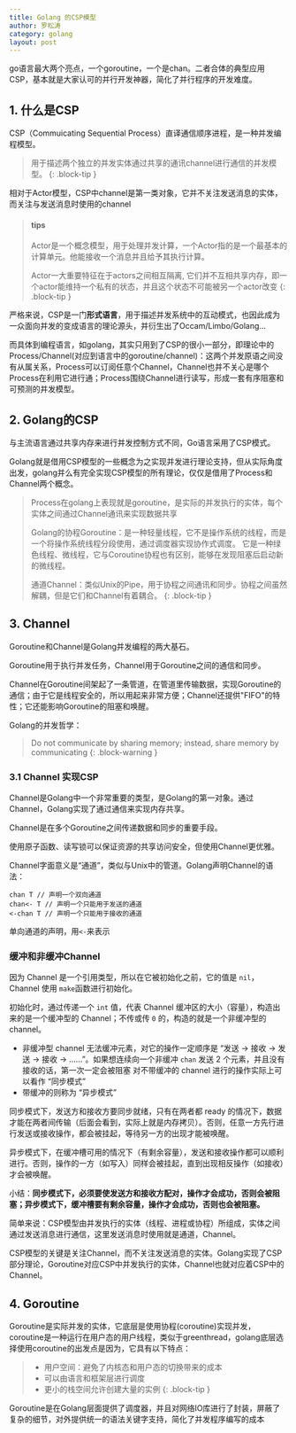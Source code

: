 ```yaml
---
title: Golang 的CSP模型
author: 罗松涛
category: golang
layout: post
---
```


go语言最大两个亮点，一个goroutine，一个是chan。二者合体的典型应用CSP，基本就是大家认可的并行开发神器，简化了并行程序的开发难度。

## 1. 什么是CSP

CSP（Commuicating Sequential Process）直译通信顺序进程，是一种并发编程模型。

> 用于描述两个独立的并发实体通过共享的通讯channel进行通信的并发模型。
{: .block-tip }

相对于Actor模型，CSP中channel是第一类对象，它并不关注发送消息的实体，而关注与发送消息时使用的channel

> #### tips
> 
> Actor是一个概念模型，用于处理并发计算，一个Actor指的是一个最基本的计算单元。他能接收一个消息并且给予其执行计算。
> 
> Actor一大重要特征在于actors之间相互隔离, 它们并不互相共享内存，即一个actor能维持一个私有的状态，并且这个状态不可能被另一个actor改变
{: .block-tip }

严格来说，CSP是一门**形式语言**，用于描述并发系统中的互动模式，也因此成为一众面向并发的变成语言的理论源头，并衍生出了Occam/Limbo/Golang...

而具体到编程语言，如golang，其实只用到了CSP的很小一部分，即理论中的Process/Channel(对应到语言中的goroutine/channel)：这两个并发原语之间没有从属关系，Process可以订阅任意个Channel，Channel也并不关心是哪个Process在利用它进行通；Process围绕Channel进行读写，形成一套有序阻塞和可预测的并发模型。

## 2. Golang的CSP

与主流语言通过共享内存来进行并发控制方式不同，Go语言采用了CSP模式。

Golang就是借用CSP模型的一些概念为之实现并发进行理论支持，但从实际角度出发，golang并么有完全实现CSP模型的所有理论，仅仅是借用了Process和Channel两个概念。

> Process在golang上表现就是goroutine，是实际的并发执行的实体，每个实体之间通过Channel通讯来实现数据共享
>
> Golang的协程Goroutine：是一种轻量线程，它不是操作系统的线程，而是一个将操作系统线程分段使用，通过调度器实现协作式调度。
> 它是一种绿色线程、微线程，它与Coroutine协程也有区别，能够在发现阻塞后启动新的微线程。
>
> 通道Channel：类似Unix的Pipe，用于协程之间通讯和同步。协程之间虽然解耦，但是它们和Channel有着耦合。
{: .block-tip }


## 3. Channel

Goroutine和Channel是Golang并发编程的两大基石。

Goroutine用于执行并发任务，Channel用于Goroutine之间的通信和同步。

Channel在Goroutine间架起了一条管道，在管道里传输数据，实现Goroutine的通信；由于它是线程安全的，所以用起来非常方便；Channel还提供"FIFO"的特性；它还能影响Goroutine的阻塞和唤醒。

Golang的并发哲学：
> Do not communicate by sharing memory; instead, share memory by communicating
{: .block-warning }

### 3.1 Channel 实现CSP

Channel是Golang中一个非常重要的类型，是Golang的第一对象。通过Channel，Golang实现了通过通信来实现内存共享。

Channel是在多个Goroutine之间传递数据和同步的重要手段。

使用原子函数、读写锁可以保证资源的共享访问安全，但使用Channel更优雅。

Channel字面意义是“通道”，类似与Unix中的管道。Golang声明Channel的语法：
```golang
chan T // 声明一个双向通道
chan<- T // 声明一个只能用于发送的通道
<-chan T // 声明一个只能用于接收的通道
```

单向通道的声明，用`<-`来表示


### 缓冲和非缓冲Channel

因为 Channel 是一个引用类型，所以在它被初始化之前，它的值是 `nil`，Channel 使用 `make`函数进行初始化。

初始化时，通过传递一个 `int` 值，代表 Channel 缓冲区的大小（容量），构造出来的是一个缓冲型的 Channel；不传或传 `0` 的，构造的就是一个非缓冲型的 channel。

- 非缓冲型 channel 无法缓冲元素，对它的操作一定顺序是 “发送 -> 接收 -> 发送 -> 接收 -> ......”。如果想连续向一个非缓冲 `chan` 发送 2 个元素，并且没有接收的话，第一次一定会被阻塞
对不带缓冲的 channel 进行的操作实际上可以看作 “同步模式”
- 带缓冲的则称为 “异步模式”

同步模式下，发送方和接收方要同步就绪，只有在两者都 ready 的情况下，数据才能在两者间传输（后面会看到，实际上就是内存拷贝）。否则，任意一方先行进行发送或接收操作，都会被挂起，等待另一方的出现才能被唤醒。

异步模式下，在缓冲槽可用的情况下（有剩余容量），发送和接收操作都可以顺利进行。否则，操作的一方（如写入）同样会被挂起，直到出现相反操作（如接收）才会被唤醒。

小结：**同步模式下，必须要使发送方和接收方配对，操作才会成功，否则会被阻塞；异步模式下，缓冲槽要有剩余容量，操作才会成功，否则也会被阻塞。**


简单来说：CSP模型由并发执行的实体（线程、进程或协程）所组成，实体之间通过发送消息进行通信，这里发送消息时使用就是通道，Channel。

CSP模型的关键是关注Channel，而不关注发送消息的实体。Golang实现了CSP部分理论，Goroutine对应CSP中并发执行的实体，Channel也就对应着CSP中的Channel。


## 4. Goroutine

Goroutine是实际并发的实体，它底层是使用协程(coroutine)实现并发，coroutine是一种运行在用户态的用户线程，类似于greenthread，golang底层选择使用coroutine的出发点是因为，它具有以下特点：
> - 用户空间：避免了内核态和用户态的切换带来的成本
> - 可以由语言和框架层进行调度
> - 更小的栈空间允许创建大量的实例
{: .block-tip }

Goroutine是在Golang层面提供了调度器，并且对网络IO库进行了封装，屏蔽了复杂的细节，对外提供统一的语法关键字支持，简化了并发程序编写的成本

